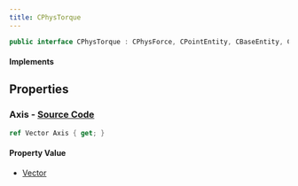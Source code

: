 ```yaml
---
title: CPhysTorque
---
```


```csharp
public interface CPhysTorque : CPhysForce, CPointEntity, CBaseEntity, CEntityInstance, ISchemaClass<CEntityInstance>, ISchemaClass<CBaseEntity>, ISchemaClass<CPointEntity>, ISchemaClass<CPhysForce>, ISchemaClass<CPhysTorque>, ISchemaField, ISchemaClass, INativeHandle
```

#### Implements

## Properties

### **Axis** - [Source Code](https://github.com/swiftly-solution/swiftlys2/blob/main/managed/src/SwiftlyS2.Generated/Schemas/Interfaces/CPhysTorque.cs#L16)

```csharp
ref Vector Axis { get; }
```

#### Property Value

- [Vector](/docs/api/shared/natives/vector)

